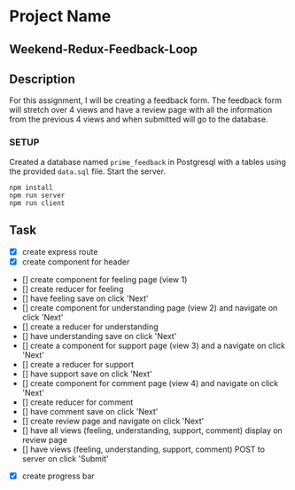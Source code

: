 # Project Name
## Weekend-Redux-Feedback-Loop

## Description

For this assignment, I will be creating a feedback form. The feedback form will stretch over 4 views and have a review page with all the information from the previous 4 views and when submitted will go to the database.

### SETUP

Created a database named `prime_feedback` in Postgresql with a tables using the provided `data.sql` file. Start the server.

```
npm install
npm run server
npm run client
```

## Task
- [x] create express route 
- [x] create component for header
- [] create component for feeling page (view 1)
- [] create reducer for feeling
- [] have feeling save on click 'Next'
- [] create component for understanding page (view 2) and navigate on click 'Next' 
- [] create a reducer for understanding 
- [] have understanding save on click 'Next'
- [] create a component for support page (view 3) and a navigate on click 'Next'
- [] create a reducer for support
- [] have support save on click 'Next'
- [] create component for comment page (view 4) and navigate on click 'Next'
- [] create reducer for comment
- [] have comment save on click 'Next'
- [] create review page and navigate on click 'Next'
- [] have all views (feeling, understanding, support, comment) display on review page
- [] have views (feeling, understanding, support, comment) POST to server on click 'Submit'
- [x] create progress bar